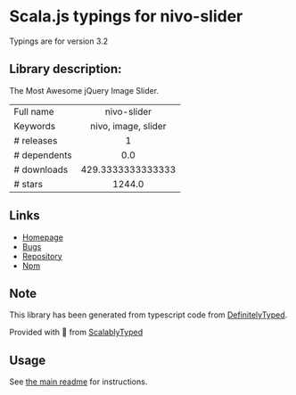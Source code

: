 
# Scala.js typings for nivo-slider

Typings are for version 3.2

## Library description:
The Most Awesome jQuery Image Slider.

|                    |                 |
| ------------------ | :-------------: |
| Full name          | nivo-slider |
| Keywords           | nivo, image, slider |
| # releases         | 1 |
| # dependents       | 0.0 |
| # downloads        | 429.3333333333333 |
| # stars            | 1244.0 |

## Links
- [Homepage](https://github.com/gilbitron/Nivo-Slider#readme)
- [Bugs](https://github.com/gilbitron/Nivo-Slider/issues)
- [Repository](https://github.com/gilbitron/Nivo-Slider)
- [Npm](https://www.npmjs.com/package/nivo-slider)
    


## Note
This library has been generated from typescript code from [DefinitelyTyped](https://definitelytyped.org).

Provided with :purple_heart: from [ScalablyTyped](https://github.com/oyvindberg/ScalablyTyped)

## Usage
See [the main readme](../../readme.md) for instructions.


